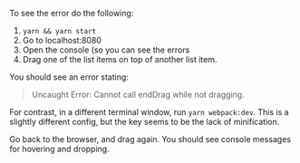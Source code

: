 To see the error do the following:

1. `yarn && yarn start`
2. Go to localhost:8080
3. Open the console (so you can see the errors
4. Drag one of the list items on top of another list item.

You should see an error stating:
> Uncaught Error: Cannot call endDrag while not dragging.

For contrast, in a different terminal window, run `yarn webpack:dev`. This is a slightly different config,
but the key seems to be the lack of minification.

Go back to the browser, and drag again. You should see console messages for hovering and dropping. 
